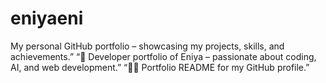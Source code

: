 # eniyaeni
My personal GitHub portfolio – showcasing my projects, skills, and achievements.” “🚀 Developer portfolio of Eniya – passionate about coding, AI, and web development.” “👩‍💻 Portfolio README for my GitHub profile.”
